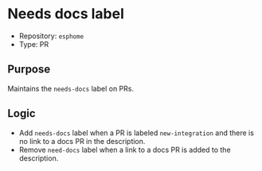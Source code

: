 # Needs docs label

- Repository: `esphome`
- Type: PR

## Purpose

Maintains the `needs-docs` label on PRs.

## Logic

- Add `needs-docs` label when a PR is labeled `new-integration` and there is no link to a docs PR in the description.
- Remove `need-docs` label when a link to a docs PR is added to the description.
